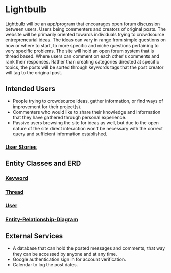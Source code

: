 
# Lightbulb

Lightbulb will be an app/program that encourages open forum discussion between users. Users being commenters and creators of original posts. The website will be primarily oriented towards individuals trying to crowdsource entrepreneurial ideas. The ideas can vary in range from simple questions on how or where to start, to more specific and niche questions pertaining to very specific problems. The site will hold an open forum system that is thread based. Where users can comment on each other's comments and rank their responses. Rather than creating categories directed at specific topics, the posts will be sorted through keywords tags that the post creator will tag to the original post.

## Intended Users

- People trying to crowdsource ideas, gather information, or find ways of improvement for their project(s).
- Commenters who would like to share their knowledge and information that they have gathered through personal experience.
- Passive users browsing the site for ideas as well, but due to the open nature of the site direct interaction won't be necessary with the correct query and sufficient information established.

### [User Stories](user-stories.md)



## Entity Classes and ERD
### [Keyword](https://github.com/team-lightbulb/server/blob/master/src/main/java/io/github/lightbulb/model/entity/Keyword.java)
### [Thread](https://github.com/team-lightbulb/server/blob/master/src/main/java/io/github/lightbulb/model/entity/Thread.java)
### [User](https://github.com/team-lightbulb/server/blob/master/src/main/java/io/github/lightbulb/model/entity/User.java)

### [Entity-Relationship-Diagram](erd.md)


## External Services

- A database that can hold the posted messages and comments, that way they can be accessed by anyone and at any time.
- Google authentication sign in for account verification.
- Calendar to log the post dates.
